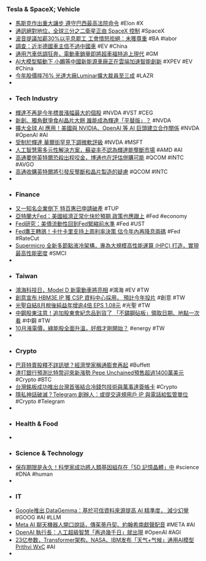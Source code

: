 ### Tesla & SpaceX; Vehicle
- [馬斯克作出重大讓步 遵守巴西最高法院命令](https://news.cnyes.com/news/id/5721838) #Elon #X
- [通訊絕對地位，全球三分之二衛星正由 SpaceX 控制](https://technews.tw/2024/09/24/starlink-satellite-spacex-elon-musk/) #SpaceX
- [波音提議加薪30%以平息罷工 工會憤怒拒絕：未獲尊重](https://news.cnyes.com/news/id/5723041) #BA #labor
- [調查：近半德國車主信不過中國車](https://technews.tw/2024/09/23/nearly-half-of-german-car-owners-cannot-trust-chinese-cars/) #EV #China
- [通用汽車低調狂奔，電動車銷量即將超車福特追上現代](https://finance.technews.tw/2024/09/24/gm-ev-sales-would-surpass-ford-hyundai/) #GM
- [AI大模型驅動下 小鵬等中國新能源車廠正在雲端加速智能創新](https://news.cnyes.com/news/id/5722893) #XPEV #EV #China
- [今年股價摔76% 光達大廠Luminar擴大裁員至三成](https://tw.stock.yahoo.com/news/今年股價摔76-光達大廠luminar擴大裁員至三成-032700199.html) #LAZR
-
- ### Tech Industry
- [輝達不再是今年標普漲幅最大的個股](https://news.cnyes.com/news/id/5722651) #NVDA #VST #CEG
- [新創、獨角獸爭食AI晶片大餅 誰能成為輝達「平替版」？](https://news.cnyes.com/news/id/5722723) #NVDA
- [擴大全球 AI 應用！美國與 NVIDIA、OpenAI 等 AI 巨頭建立合作關係](https://technews.tw/2024/09/24/us-100-million-ai-partnership-with-nvidia-openai-and-so-on/) #NVDA #OpenAI #AI
- [受制於輝達 華爾街罕見下調微軟評級](https://news.cnyes.com/news/id/5722705) #NVDA #MSFT
- [人工智慧需多元性解決方案，蘇姿丰不認為輝達能壟斷市場](https://technews.tw/2024/09/24/artificial-intelligence-requires-diverse-solutions/) #AMD #AI
- [高通要併英特爾恐殺出程咬金，博通也在評估併購可能](https://finance.technews.tw/2024/09/23/broadcom-is-also-evaluating-the-possibility-of-acquiring-intel/) #QCOM #INTC #AVGO
- [高通收購英特爾將引發反壟斷和晶片製造的疑慮](https://news.cnyes.com/news/id/5722634) #QCOM #INTC
-
- ### Finance
- [又一知名企業倒下 特百惠已申請破產](https://news.cnyes.com/news/id/5722412) #TUP
- [亞特蘭大Fed：美國經濟正常化快於預期 政策也應跟上](https://news.cnyes.com/news/id/5722624) #Fed #economy
- [Fed研究：美債流動性回到Fed緊縮前水準](https://news.cnyes.com/news/id/5722650) #Fed #UST
- [Fed鷹王轉鴿！卡什卡里支持上周利率決策 估今年內再降息兩碼](https://news.cnyes.com/news/id/5722541) #Fed #RateCut
- [Supermicro 全新多節點液冷架構，專為大規模高性能運算 (HPC) 打造，實現最高性能密度](https://n.yam.com/Article/20240923820671) #SMCI
-
- ### Taiwan
- [鴻海科技日，Model D 新電動車將亮相](https://technews.tw/2024/09/24/hhtd22-model-d-debut/) #鴻海 #EV #TW
- [創意宣布 HBM3E IP 獲 CSP 資料中心採用， 預計今年投片](https://technews.tw/2024/09/24/guc-micron-hbm3e/) #創意 #TW
- [光聖自結8月稅後純益年增逾4倍 EPS 1.08元](https://news.cnyes.com/news/id/5722451) #光聖 #TW
- [中鋼股東注意！追加股東會紀念品到貨了 「不鏽鋼砧板」領取日期、地點一次看](https://www.wealth.com.tw/articles/54e06103-8b7e-4411-a32b-1d89a29d7779) #中鋼 #TW
- [10月漲電價，綠能股全面升溫，好戲才剛開始？](https://news.cnyes.com/news/id/5722710) #energy #TW
-
- ### Crypto
- [巴菲特賣股釋不詳訊號？經濟學家稱通膨會再起](https://finance.technews.tw/2024/09/24/buffett-sell-stock-tells-something/) #Buffett
- [渣打銀行預測比特幣迎來新漲勢 Pepe Unchained預售超過1400萬美元](https://news.cnyes.com/news/id/5720236) #Crypto #BTC
- [台灣銘板成功推出台灣首張結合冷錢包技術與萬事達簽帳卡](https://news.cnyes.com/news/id/5722441) #Crypto
- [隱私神話破滅？Telegram 創辦人：或提交違規用戶 IP 與電話給監管單位](https://www.blocktempo.com/telegram-revamps-its-search-functionality/) #Crypto #Telegram
-
- ### Health & Food
-
- ### Science & Technology
- [保存期限是永久！科學家成功將人類基因組存在「5D 記憶晶體」中](https://technews.tw/2024/09/23/5d-memory-crystal/) #science #DNA #human
-
- ### IT
- [Google推出 DataGemma：基於可信資料來源提高 AI 精準度， 減少幻覺](https://www.techbang.com/posts/118244-google-launches-datagemma-improve-ai-accuracy-and-reduce) #GOOG #AI #LLM
- [Meta AI 聊天機器人開口說話，傳茱蒂丹契、約翰希南獻聲配音](https://technews.tw/2024/09/24/meta-ai-chatbot-to-start-speaking-in-the-voices-of-judi-dench-john-cena/) #META #AI
- [OpenAI 執行長：人工超級智慧「再過幾千日」就出現](https://technews.tw/2024/09/24/sam-altman-the-intelligence-age/) #OpenAI #AGI
- [23亿参数，Transformer架构，NASA、IBM发布「天气+气候」通用AI模型Prithvi WxC](https://www.jiqizhixin.com/articles/2024-09-24-2) #AI
-
